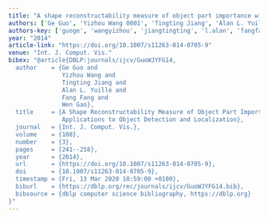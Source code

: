 ```yaml
---
title: "A shape reconstructability measure of object part importance with applications to object detection and localization"
authors: ['Ge Guo', 'Yizhou Wang 0001', 'Tingting Jiang', 'Alan L. Yuille', 'Fang Fang 0003', 'Wen Gao 0001']
authors-key: ['guoge', 'wangyizhou', 'jiangtingting', 'l.alan', 'fangfang', 'gaowen']
year: "2014"
article-link: "https://doi.org/10.1007/s11263-014-0705-9"
venue: "Int. J. Comput. Vis."
bibex: "@article{DBLP:journals/ijcv/GuoWJYFG14,
  author    = {Ge Guo and
               Yizhou Wang and
               Tingting Jiang and
               Alan L. Yuille and
               Fang Fang and
               Wen Gao},
  title     = {A Shape Reconstructability Measure of Object Part Importance with
               Applications to Object Detection and Localization},
  journal   = {Int. J. Comput. Vis.},
  volume    = {108},
  number    = {3},
  pages     = {241--258},
  year      = {2014},
  url       = {https://doi.org/10.1007/s11263-014-0705-9},
  doi       = {10.1007/s11263-014-0705-9},
  timestamp = {Fri, 13 Mar 2020 10:59:00 +0100},
  biburl    = {https://dblp.org/rec/journals/ijcv/GuoWJYFG14.bib},
  bibsource = {dblp computer science bibliography, https://dblp.org}
}"
---
```

